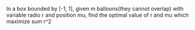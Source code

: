 In a box bounded by [-1, 1], given m balloons(they cannot overlap) with variable radio r and position mu, find the optimal value of r and mu which maximize 
sum r^2

